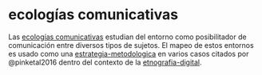 # ecologías comunicativas

Las [ecologías comunicativas](https://palabraclave.unisabana.edu.co/index.php/palabraclave/article/view/5774/html) estudian del entorno como posibilitador de comunicación entre diversos tipos de sujetos. El mapeo de estos entornos es usado como una [estrategia-metodologica](estrategia-metodologica.md) en varios casos citados por @pinketal2016 dentro del contexto de la [etnografia-digital](etnografia-digital.md).
